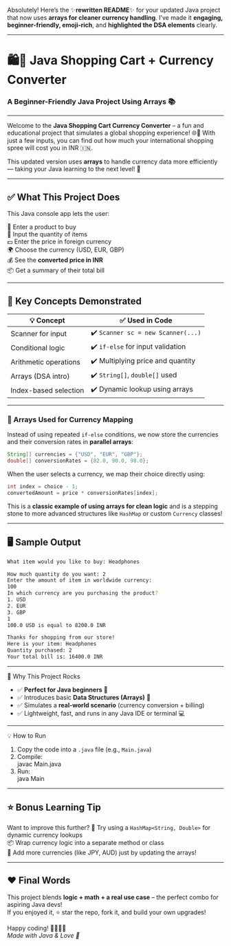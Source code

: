 Absolutely! Here’s the ✨**rewritten README**✨ for your updated Java project that now uses **arrays for cleaner currency handling**. I’ve made it **engaging, beginner-friendly, emoji-rich**, and **highlighted the DSA elements** clearly.

---

# 🛍️💱 Java Shopping Cart + Currency Converter  
### A Beginner-Friendly Java Project Using Arrays 📚

---

Welcome to the **Java Shopping Cart Currency Converter** – a fun and educational project that simulates a global shopping experience! 🌐💸 With just a few inputs, you can find out how much your international shopping spree will cost you in INR 🇮🇳.

This updated version uses **arrays** to handle currency data more efficiently — taking your Java learning to the next level! 🚀

---

## ✅ What This Project Does

This Java console app lets the user:

🛒 Enter a product to buy  
🔢 Input the quantity of items  
💵 Enter the price in foreign currency  
🌍 Choose the currency (USD, EUR, GBP)  
💰 See the **converted price in INR**  
📦 Get a summary of their total bill

---

## 🧠 Key Concepts Demonstrated

| 💡 Concept                | ✅ Used in Code                    |
|--------------------------|------------------------------------|
| Scanner for input        | ✔️ `Scanner sc = new Scanner(...)` |
| Conditional logic        | ✔️ `if-else` for input validation   |
| Arithmetic operations    | ✔️ Multiplying price and quantity  |
| Arrays (DSA intro)       | ✔️ `String[]`, `double[]` used     |
| Index-based selection    | ✔️ Dynamic lookup using arrays     |

---

### 🔁 Arrays Used for Currency Mapping

Instead of using repeated `if-else` conditions, we now store the currencies and their conversion rates in **parallel arrays**:

```java
String[] currencies = {"USD", "EUR", "GBP"};
double[] conversionRates = {82.0, 90.0, 98.0};
```

When the user selects a currency, we map their choice directly using:
```java
int index = choice - 1;
convertedAmount = price * conversionRates[index];
```

This is a **classic example of using arrays for clean logic** and is a stepping stone to more advanced structures like `HashMap` or custom `Currency` classes!

---

## 🖥️ Sample Output

```bash
What item would you like to buy: Headphones

How much quantity do you want: 2
Enter the amount of item in worldwide currency:
100
In which currency are you purchasing the product?
1. USD
2. EUR
3. GBP
1
100.0 USD is equal to 8200.0 INR

Thanks for shopping from our store!
Here is your item: Headphones
Quantity purchased: 2
Your total bill is: 16400.0 INR
```

---

🎯 Why This Project Rocks
- ✅ **Perfect for Java beginners** 🚀  
- ✅ Introduces basic **Data Structures (Arrays)** 🧠  
- ✅ Simulates a **real-world scenario** (currency conversion + billing)  
- ✅ Lightweight, fast, and runs in any Java IDE or terminal 💻  

---------------------------------------------------------------------------------------------------------------------------------------------------------

💡 How to Run

1. Copy the code into a `.java` file (e.g., `Main.java`)
2. Compile:  
   javac Main.java
3. Run:  
   java Main
   

---------------------------------------------------------------------------------------------------------------------------------------------------------

## ⭐ Bonus Learning Tip

Want to improve this further?
🔁 Try using a `HashMap<String, Double>` for dynamic currency lookups  
📦 Wrap currency logic into a separate method or class  
🧪 Add more currencies (like JPY, AUD) just by updating the arrays!

------------------------------------------------------------------------------------------------------------------------------------------------------------

## ❤️ Final Words

This project blends **logic + math + a real use case** – the perfect combo for aspiring Java devs!  
If you enjoyed it, ⭐️ star the repo, fork it, and build your own upgrades!

Happy coding! 🧑‍💻🧑‍🏫  
*Made with Java & Love 💖*

